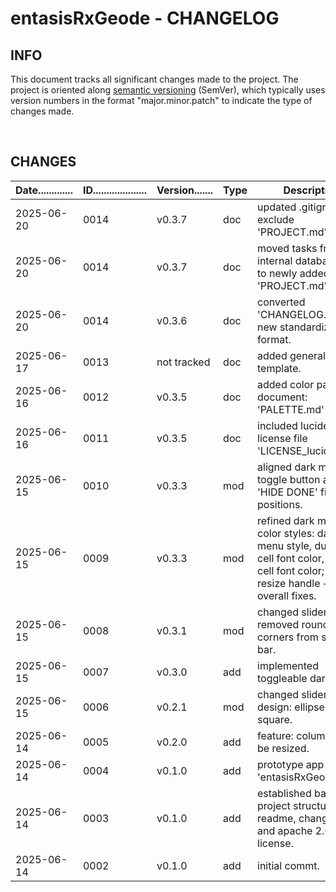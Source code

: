 # entasisRxGeode - CHANGELOG

## INFO

This document tracks all significant changes made to the project. The project is oriented along [semantic versioning](https://semver.org/spec/v2.0.0.html) (SemVer), which typically uses version numbers in the format "major.minor.patch" to indicate the type of changes made.

<br>

## CHANGES

| Date............. | ID.................... | Version....... | Type | Description | Remarks | Stage |
|------------|-------|-------------|-----|----------------|---------|-------|
| 2025-06-20 | 0014 | v0.3.7 | doc | updated .gitignore to exclude 'PROJECT.md'. | | PROTOTYPING |
| 2025-06-20 | 0014 | v0.3.7 | doc | moved tasks from internal database file to newly added 'PROJECT.md'. | | PROTOTYPING |
| 2025-06-20 | 0014 | v0.3.6 | doc | converted 'CHANGELOG.md' to new standardized format. | | PROTOTYPING |
| 2025-06-17 | 0013 | not tracked | doc | added general issue template. | | PROTOTYPING |
| 2025-06-16 | 0012 | v0.3.5 | doc | added color palette document: 'PALETTE.md' | | PROTOTYPING |
| 2025-06-16 | 0011 | v0.3.5 | doc | included lucide icon license file 'LICENSE_lucide'. | | PROTOTYPING |
| 2025-06-15 | 0010 | v0.3.3 | mod | aligned dark mode toggle button and 'HIDE DONE' filter positions. | | PROTOTYPING |
| 2025-06-15 | 0009 | v0.3.3 | mod | refined dark mode color styles: database menu style, due date cell font color, state cell font color; column resize handle + minor overall fixes. | | PROTOTYPING |
| 2025-06-15 | 0008 | v0.3.1 | mod | changed slider design: removed rounded corners from slider bar. | | PROTOTYPING |
| 2025-06-15 | 0007 | v0.3.0 | add | implemented toggleable dark mode. | | PROTOTYPING |
| 2025-06-15 | 0006 | v0.2.1 | mod | changed slider handle design: ellipse ---> square. | | PROTOTYPING |
| 2025-06-14 | 0005 | v0.2.0 | add | feature: columns can be resized. | | PROTOTYPING |
| 2025-06-14 | 0004 | v0.1.0 | add | prototype app 'entasisRxGeode.html'. | | PROTOTYPING |
| 2025-06-14 | 0003 | v0.1.0 | add | established basic project structure with readme, changelog and apache 2.0 license. | | FOUNDATION |
| 2025-06-14 | 0002 | v0.1.0 | add | initial commt. | | FOUNDATION |